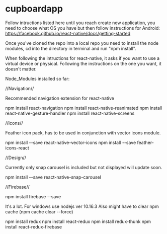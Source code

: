 # cupboardapp

Follow intructions listed here until you reach create new application, you need to choose what OS you have but then follow instructions for Android:
https://facebook.github.io/react-native/docs/getting-started

Once you've cloned the repo into a local repo you need to install the node modules,
cd into the directory in terminal and run "npm install".

When following the intructions for react-native, it asks if you want to use a virtual device or physical.
Following the instructions on the one you want, it doesn't matter.

Node_Modules installed so far:

//Navigation//

Recommended navigation extension for react-native

npm install react-navigation
npm install react-native-reanimated
npm install react-native-gesture-handler
npm install react-native-screens

//Icons//

Feather icon pack, has to be used in conjunction with vector icons module.

npm install --save react-native-vector-icons
npm install --save feather-icons-react

//Design//

Currently only snap carousel is included but not displayed will update soon.

npm install --save react-native-snap-carousel

//Firebase//

npm install firebase --save

It's a lot. For windows use nodejs ver 10.16.3
Also might have to clear npm cache (npm cache clear --force)

npm install redux
npm install react-redux
npm install redux-thunk
npm install react-redux-firebase
